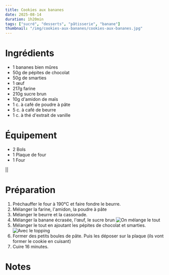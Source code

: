 ```yaml
---
title: Cookies aux bananes
date: 2025-08-14
duration: 1h20min
tags: ["sucré", "desserts", "pâtisserie", "banane"]
thumbnail: "/img/cookies-aux-bananes/cookies-aux-bananes.jpg"
---
```


# Ingrédients

+ 1 bananes bien mûres
+ 50g de pépites de chocolat
+ 50g de smarties
+ 1 œuf
+ 217g farine
+ 210g sucre brun
+ 10g d'amidon de maïs
+ 1 c. à café de poudre à pâte
+ 5 c. à café de beurre
+ 1 c. à thé d'extrait de vanille


# Équipement

+ 2 Bols
+ 1 Plaque de four
+ 1 Four

||

# Préparation

1. Préchauffer le four à 190°C et faire fondre le beurre.
2. Mélanger la farine, l'amidon, la poudre à pâte
3. Mélanger le beurre et la cassonade.
4. Mélanger la banane écrasée, l'œuf, le sucre brun
![On mélange le tout](/img/cookies-aux-bananes/cookies-aux-bananes-step-4.jpg)
5. Mélanger le tout en ajoutant les pépites de chocolat et smarties.
![Avec le topping](/img/cookies-aux-bananes/cookies-aux-bananes-step-5.jpg)
6. Former des petits boules de pâte. Puis les déposer sur la plaque (ils vont former le cookie en cuisant)
7. Cuire 16 minutes.

# Notes
